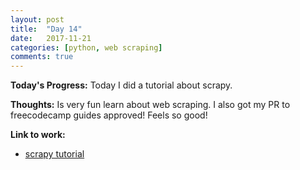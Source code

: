 ```yaml
---
layout: post
title:  "Day 14"
date:   2017-11-21
categories: [python, web scraping]
comments: true
---
```

**Today's Progress:** Today I did a tutorial about scrapy.

**Thoughts:** Is very fun learn about web scraping. I also got my PR to freecodecamp guides approved! Feels so good!

**Link to work:**
* [scrapy tutorial](https://tanpham.org/scrapy/scrapy-tutorial-1/)
